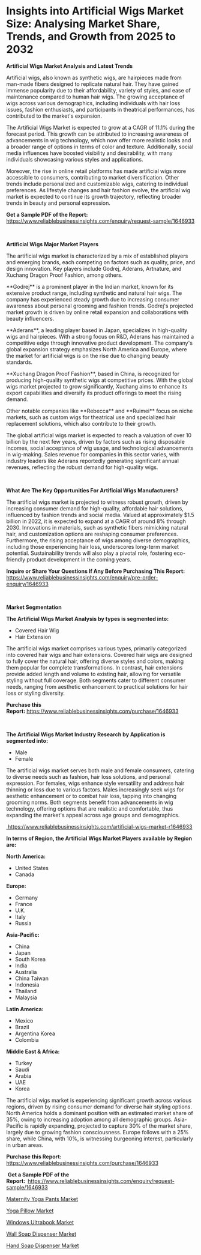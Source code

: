 <p><h1>Insights into Artificial Wigs Market Size: Analysing Market Share, Trends, and Growth from 2025 to 2032</h1></p><p><strong>Artificial Wigs Market Analysis and Latest Trends</strong></p>
<p><p>Artificial wigs, also known as synthetic wigs, are hairpieces made from man-made fibers designed to replicate natural hair. They have gained immense popularity due to their affordability, variety of styles, and ease of maintenance compared to human hair wigs. The growing acceptance of wigs across various demographics, including individuals with hair loss issues, fashion enthusiasts, and participants in theatrical performances, has contributed to the market's expansion.</p><p>The Artificial Wigs Market is expected to grow at a CAGR of 11.1% during the forecast period. This growth can be attributed to increasing awareness of advancements in wig technology, which now offer more realistic looks and a broader range of options in terms of color and texture. Additionally, social media influences have boosted visibility and desirability, with many individuals showcasing various styles and applications. </p><p>Moreover, the rise in online retail platforms has made artificial wigs more accessible to consumers, contributing to market diversification. Other trends include personalized and customizable wigs, catering to individual preferences. As lifestyle changes and hair fashion evolve, the artificial wig market is expected to continue its growth trajectory, reflecting broader trends in beauty and personal expression.</p></p>
<p><strong>Get a Sample PDF of the Report:&nbsp;</strong> <a href="https://www.reliablebusinessinsights.com/enquiry/request-sample/1646933?utm_campaign=1873&utm_medium=2&utm_source=Github&utm_content=ia&utm_term=09022025&utm_id=artificial-wigs">https://www.reliablebusinessinsights.com/enquiry/request-sample/1646933</a></p>
<p>&nbsp;</p>
<p><strong>Artificial Wigs Major Market Players</strong></p>
<p><p>The artificial wigs market is characterized by a mix of established players and emerging brands, each competing on factors such as quality, price, and design innovation. Key players include Godrej, Aderans, Artnature, and Xuchang Dragon Proof Fashion, among others.</p><p>**Godrej** is a prominent player in the Indian market, known for its extensive product range, including synthetic and natural hair wigs. The company has experienced steady growth due to increasing consumer awareness about personal grooming and fashion trends. Godrej's projected market growth is driven by online retail expansion and collaborations with beauty influencers.</p><p>**Aderans**, a leading player based in Japan, specializes in high-quality wigs and hairpieces. With a strong focus on R&D, Aderans has maintained a competitive edge through innovative product development. The company's global expansion strategy emphasizes North America and Europe, where the market for artificial wigs is on the rise due to changing beauty standards.</p><p>**Xuchang Dragon Proof Fashion**, based in China, is recognized for producing high-quality synthetic wigs at competitive prices. With the global wigs market projected to grow significantly, Xuchang aims to enhance its export capabilities and diversify its product offerings to meet the rising demand.</p><p>Other notable companies like **Rebecca** and **Ruimei** focus on niche markets, such as custom wigs for theatrical use and specialized hair replacement solutions, which also contribute to their growth.</p><p>The global artificial wigs market is expected to reach a valuation of over 10 billion by the next few years, driven by factors such as rising disposable incomes, social acceptance of wig usage, and technological advancements in wig-making. Sales revenue for companies in this sector varies, with industry leaders like Aderans reportedly generating significant annual revenues, reflecting the robust demand for high-quality wigs.</p></p>
<p>&nbsp;</p>
<p><strong>What Are The Key Opportunities For Artificial Wigs Manufacturers?</strong></p>
<p><p>The artificial wigs market is projected to witness robust growth, driven by increasing consumer demand for high-quality, affordable hair solutions, influenced by fashion trends and social media. Valued at approximately $1.5 billion in 2022, it is expected to expand at a CAGR of around 8% through 2030. Innovations in materials, such as synthetic fibers mimicking natural hair, and customization options are reshaping consumer preferences. Furthermore, the rising acceptance of wigs among diverse demographics, including those experiencing hair loss, underscores long-term market potential. Sustainability trends will also play a pivotal role, fostering eco-friendly product development in the coming years.</p></p>
<p><strong>Inquire or Share Your Questions If Any Before Purchasing This Report:</strong> <a href="https://www.reliablebusinessinsights.com/enquiry/pre-order-enquiry/1646933?utm_campaign=1873&utm_medium=2&utm_source=Github&utm_content=ia&utm_term=09022025&utm_id=artificial-wigs">https://www.reliablebusinessinsights.com/enquiry/pre-order-enquiry/1646933</a></p>
<p>&nbsp;</p>
<p><strong>Market Segmentation</strong></p>
<p><strong>The Artificial Wigs Market Analysis by types is segmented into:</strong></p>
<p><ul><li>Covered Hair Wig</li><li>Hair Extension</li></ul></p>
<p><p>The artificial wigs market comprises various types, primarily categorized into covered hair wigs and hair extensions. Covered hair wigs are designed to fully cover the natural hair, offering diverse styles and colors, making them popular for complete transformations. In contrast, hair extensions provide added length and volume to existing hair, allowing for versatile styling without full coverage. Both segments cater to different consumer needs, ranging from aesthetic enhancement to practical solutions for hair loss or styling diversity.</p></p>
<p><strong>Purchase this Report:&nbsp;</strong><a href="https://www.reliablebusinessinsights.com/purchase/1646933?utm_campaign=1873&utm_medium=2&utm_source=Github&utm_content=ia&utm_term=09022025&utm_id=artificial-wigs">https://www.reliablebusinessinsights.com/purchase/1646933</a></p>
<p>&nbsp;</p>
<p><strong>The Artificial Wigs Market Industry Research by Application is segmented into:</strong></p>
<p><ul><li>Male</li><li>Female</li></ul></p>
<p><p>The artificial wigs market serves both male and female consumers, catering to diverse needs such as fashion, hair loss solutions, and personal expression. For females, wigs enhance style versatility and address hair thinning or loss due to various factors. Males increasingly seek wigs for aesthetic enhancement or to combat hair loss, tapping into changing grooming norms. Both segments benefit from advancements in wig technology, offering options that are realistic and comfortable, thus expanding the market's appeal across age groups and demographics.</p></p>
<p><a href="https://www.reliablebusinessinsights.com/artificial-wigs-market-r1646933?utm_campaign=1873&utm_medium=2&utm_source=Github&utm_content=ia&utm_term=09022025&utm_id=artificial-wigs">&nbsp;https://www.reliablebusinessinsights.com/artificial-wigs-market-r1646933</a></p>
<p><strong>In terms of Region, the Artificial Wigs Market Players available by Region are:</strong></p>
<p>
    <p> <strong> North America: </strong>
        <ul>
            <li>United States</li>
            <li>Canada</li>
        </ul>
        </p> 
    <p> <strong> Europe: </strong>
        <ul>
            <li>Germany</li>
            <li>France</li>
            <li>U.K.</li>
            <li>Italy</li>
            <li>Russia</li>
        </ul>
        </p> 
    <p> <strong> Asia-Pacific: </strong>
        <ul>
            <li>China</li>
            <li>Japan</li>
            <li>South Korea</li>
            <li>India</li>
            <li>Australia</li>
            <li>China Taiwan</li>
            <li>Indonesia</li>
            <li>Thailand</li>
            <li>Malaysia</li>
        </ul>
        </p> 
    <p> <strong> Latin America: </strong>
        <ul>
            <li>Mexico</li>
            <li>Brazil</li>
            <li>Argentina Korea</li>
            <li>Colombia</li>
        </ul>
        </p> 
    <p> <strong> Middle East & Africa: </strong>
        <ul>
            <li>Turkey</li>
            <li>Saudi</li>
            <li>Arabia</li>
            <li>UAE</li>
            <li>Korea</li>
        </ul>
    </p>
    </p>
<p><p>The artificial wigs market is experiencing significant growth across various regions, driven by rising consumer demand for diverse hair styling options. North America holds a dominant position with an estimated market share of 35%, owing to increasing adoption among all demographic groups. Asia-Pacific is rapidly expanding, projected to capture 30% of the market share, largely due to growing fashion consciousness. Europe follows with a 25% share, while China, with 10%, is witnessing burgeoning interest, particularly in urban areas.</p></p>
<p><strong>Purchase this Report: </strong><a href="https://www.reliablebusinessinsights.com/purchase/1646933?utm_campaign=1873&utm_medium=2&utm_source=Github&utm_content=ia&utm_term=09022025&utm_id=artificial-wigs">https://www.reliablebusinessinsights.com/purchase/1646933</a></p>
<p>&nbsp;<strong>Get a Sample PDF of the Report:&nbsp;&nbsp;</strong><a href="https://www.reliablebusinessinsights.com/enquiry/request-sample/1646933?utm_campaign=1873&utm_medium=2&utm_source=Github&utm_content=ia&utm_term=09022025&utm_id=artificial-wigs">https://www.reliablebusinessinsights.com/enquiry/request-sample/1646933</a></p>
<p><strong></strong></p>
<p><p><a href="https://github.com/chinwonhanie/Market-Research-Report-List-1/blob/main/maternity-yoga-pants-market.md?utm_campaign=1873&utm_medium=2&utm_source=Github&utm_content=ia&utm_term=09022025&utm_id=artificial-wigs">Maternity Yoga Pants Market</a></p><p><a href="https://github.com/vukiledubot90/Market-Research-Report-List-1/blob/main/yoga-pillow-market.md?utm_campaign=1873&utm_medium=2&utm_source=Github&utm_content=ia&utm_term=09022025&utm_id=artificial-wigs">Yoga Pillow Market</a></p><p><a href="https://github.com/raquinyagua/Market-Research-Report-List-1/blob/main/windows-ultrabook-market.md?utm_campaign=1873&utm_medium=2&utm_source=Github&utm_content=ia&utm_term=09022025&utm_id=artificial-wigs">Windows Ultrabook Market</a></p><p><a href="https://github.com/domnikgisken/Market-Research-Report-List-1/blob/main/wall-soap-dispenser-market.md?utm_campaign=1873&utm_medium=2&utm_source=Github&utm_content=ia&utm_term=09022025&utm_id=artificial-wigs">Wall Soap Dispenser Market</a></p><p><a href="https://github.com/ivvrgibi/Market-Research-Report-List-1/blob/main/hand-soap-dispenser-market.md?utm_campaign=1873&utm_medium=2&utm_source=Github&utm_content=ia&utm_term=09022025&utm_id=artificial-wigs">Hand Soap Dispenser Market</a></p></p>